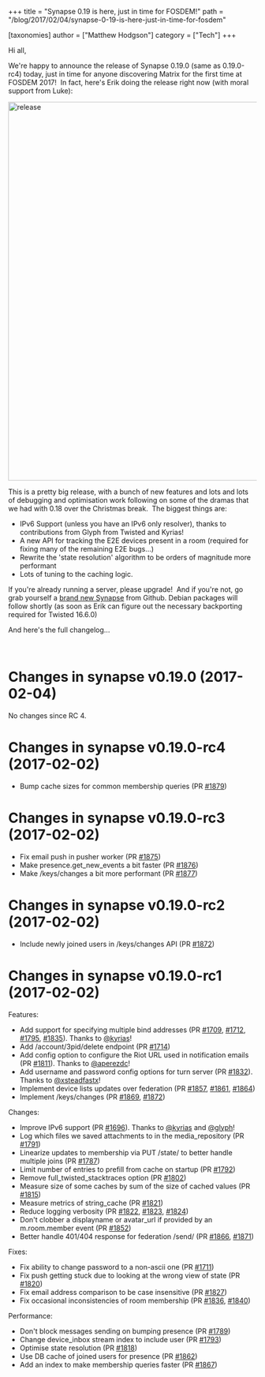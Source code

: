 +++
title = "Synapse 0.19 is here, just in time for FOSDEM!"
path = "/blog/2017/02/04/synapse-0-19-is-here-just-in-time-for-fosdem"

[taxonomies]
author = ["Matthew Hodgson"]
category = ["Tech"]
+++

Hi all,

We're happy to announce the release of Synapse 0.19.0 (same as 0.19.0-rc4) today, just in time for anyone discovering Matrix for the first time at FOSDEM 2017!  In fact, here's Erik doing the release right now (with moral support from Luke):

<img class="aligncenter size-large wp-image-1900" src="/blog/wp-content/uploads/2017/02/release-1024x768.jpg" alt="release" width="1024" height="768" />

This is a pretty big release, with a bunch of new features and lots and lots of debugging and optimisation work following on some of the dramas that we had with 0.18 over the Christmas break.  The biggest things are:
<ul>
 	<li>IPv6 Support (unless you have an IPv6 only resolver), thanks to contributions from Glyph from Twisted and Kyrias!</li>
 	<li>A new API for tracking the E2E devices present in a room (required for fixing many of the remaining E2E bugs...)</li>
 	<li>Rewrite the 'state resolution' algorithm to be orders of magnitude more performant</li>
 	<li>Lots of tuning to the caching logic.</li>
</ul>
If you're already running a server, please upgrade!  And if you're not, go grab yourself a <a href="https://github.com/matrix-org/synapse">brand new Synapse</a> from Github. Debian packages will follow shortly (as soon as Erik can figure out the necessary backporting required for Twisted 16.6.0)

And here's the full changelog...

&nbsp;
<div class="release-header">
<h1 class="release-title">Changes in synapse v0.19.0 (2017-02-04)</h1>
</div>
<div class="markdown-body">

No changes since RC 4.
<h1>Changes in synapse v0.19.0-rc4 (2017-02-02)</h1>
<ul>
 	<li>Bump cache sizes for common membership queries (PR <a class="issue-link js-issue-link" href="https://github.com/matrix-org/synapse/pull/1879" data-url="https://github.com/matrix-org/synapse/issues/1879" data-id="204961298" data-error-text="Failed to load issue title" data-permission-text="Issue title is private">#1879</a>)</li>
</ul>
<h1>Changes in synapse v0.19.0-rc3 (2017-02-02)</h1>
<ul>
 	<li>Fix email push in pusher worker (PR <a class="issue-link js-issue-link" href="https://github.com/matrix-org/synapse/pull/1875" data-url="https://github.com/matrix-org/synapse/issues/1875" data-id="204840617" data-error-text="Failed to load issue title" data-permission-text="Issue title is private">#1875</a>)</li>
 	<li>Make presence.get_new_events a bit faster (PR <a class="issue-link js-issue-link" href="https://github.com/matrix-org/synapse/pull/1876" data-url="https://github.com/matrix-org/synapse/issues/1876" data-id="204868725" data-error-text="Failed to load issue title" data-permission-text="Issue title is private">#1876</a>)</li>
 	<li>Make /keys/changes a bit more performant (PR <a class="issue-link js-issue-link" href="https://github.com/matrix-org/synapse/pull/1877" data-url="https://github.com/matrix-org/synapse/issues/1877" data-id="204905372" data-error-text="Failed to load issue title" data-permission-text="Issue title is private">#1877</a>)</li>
</ul>
<h1>Changes in synapse v0.19.0-rc2 (2017-02-02)</h1>
<ul>
 	<li>Include newly joined users in /keys/changes API (PR <a class="issue-link js-issue-link" href="https://github.com/matrix-org/synapse/pull/1872" data-url="https://github.com/matrix-org/synapse/issues/1872" data-id="204651600" data-error-text="Failed to load issue title" data-permission-text="Issue title is private">#1872</a>)</li>
</ul>
<h1>Changes in synapse v0.19.0-rc1 (2017-02-02)</h1>
Features:
<ul>
 	<li>Add support for specifying multiple bind addresses (PR <a class="issue-link js-issue-link" href="https://github.com/matrix-org/synapse/pull/1709" data-url="https://github.com/matrix-org/synapse/issues/1709" data-id="196299310" data-error-text="Failed to load issue title" data-permission-text="Issue title is private">#1709</a>, <a class="issue-link js-issue-link" href="https://github.com/matrix-org/synapse/pull/1712" data-url="https://github.com/matrix-org/synapse/issues/1712" data-id="196557084" data-error-text="Failed to load issue title" data-permission-text="Issue title is private">#1712</a>, <a class="issue-link js-issue-link" href="https://github.com/matrix-org/synapse/pull/1795" data-url="https://github.com/matrix-org/synapse/issues/1795" data-id="199882750" data-error-text="Failed to load issue title" data-permission-text="Issue title is private">#1795</a>, <a class="issue-link js-issue-link" href="https://github.com/matrix-org/synapse/pull/1835" data-url="https://github.com/matrix-org/synapse/issues/1835" data-id="202121261" data-error-text="Failed to load issue title" data-permission-text="Issue title is private">#1835</a>). Thanks to <a class="user-mention" href="https://github.com/kyrias">@kyrias</a>!</li>
 	<li>Add /account/3pid/delete endpoint (PR <a class="issue-link js-issue-link" href="https://github.com/matrix-org/synapse/pull/1714" data-url="https://github.com/matrix-org/synapse/issues/1714" data-id="196744832" data-error-text="Failed to load issue title" data-permission-text="Issue title is private">#1714</a>)</li>
 	<li>Add config option to configure the Riot URL used in notification emails (PR <a class="issue-link js-issue-link" title="Allow configuring the Riot URL used in notification emails" href="https://github.com/matrix-org/synapse/pull/1811" data-id="200657367" data-error-text="Failed to load issue title" data-permission-text="Issue title is private">#1811</a>). Thanks to <a class="user-mention" href="https://github.com/aperezdc">@aperezdc</a>!</li>
 	<li>Add username and password config options for turn server (PR <a class="issue-link js-issue-link" href="https://github.com/matrix-org/synapse/pull/1832" data-url="https://github.com/matrix-org/synapse/issues/1832" data-id="201858252" data-error-text="Failed to load issue title" data-permission-text="Issue title is private">#1832</a>). Thanks to <a class="user-mention" href="https://github.com/xsteadfastx">@xsteadfastx</a>!</li>
 	<li>Implement device lists updates over federation (PR <a class="issue-link js-issue-link" href="https://github.com/matrix-org/synapse/pull/1857" data-url="https://github.com/matrix-org/synapse/issues/1857" data-id="203413361" data-error-text="Failed to load issue title" data-permission-text="Issue title is private">#1857</a>, <a class="issue-link js-issue-link" href="https://github.com/matrix-org/synapse/pull/1861" data-url="https://github.com/matrix-org/synapse/issues/1861" data-id="204067531" data-error-text="Failed to load issue title" data-permission-text="Issue title is private">#1861</a>, <a class="issue-link js-issue-link" href="https://github.com/matrix-org/synapse/pull/1864" data-url="https://github.com/matrix-org/synapse/issues/1864" data-id="204251726" data-error-text="Failed to load issue title" data-permission-text="Issue title is private">#1864</a>)</li>
 	<li>Implement /keys/changes (PR <a class="issue-link js-issue-link" href="https://github.com/matrix-org/synapse/pull/1869" data-url="https://github.com/matrix-org/synapse/issues/1869" data-id="204547521" data-error-text="Failed to load issue title" data-permission-text="Issue title is private">#1869</a>, <a class="issue-link js-issue-link" href="https://github.com/matrix-org/synapse/pull/1872" data-url="https://github.com/matrix-org/synapse/issues/1872" data-id="204651600" data-error-text="Failed to load issue title" data-permission-text="Issue title is private">#1872</a>)</li>
</ul>
Changes:
<ul>
 	<li>Improve IPv6 support (PR <a class="issue-link js-issue-link" href="https://github.com/matrix-org/synapse/pull/1696" data-url="https://github.com/matrix-org/synapse/issues/1696" data-id="195001361" data-error-text="Failed to load issue title" data-permission-text="Issue title is private">#1696</a>). Thanks to <a class="user-mention" href="https://github.com/kyrias">@kyrias</a> and <a class="user-mention" href="https://github.com/glyph">@glyph</a>!</li>
 	<li>Log which files we saved attachments to in the media_repository (PR <a class="issue-link js-issue-link" href="https://github.com/matrix-org/synapse/pull/1791" data-url="https://github.com/matrix-org/synapse/issues/1791" data-id="199834508" data-error-text="Failed to load issue title" data-permission-text="Issue title is private">#1791</a>)</li>
 	<li>Linearize updates to membership via PUT /state/ to better handle multiple joins (PR <a class="issue-link js-issue-link" href="https://github.com/matrix-org/synapse/pull/1787" data-url="https://github.com/matrix-org/synapse/issues/1787" data-id="199625078" data-error-text="Failed to load issue title" data-permission-text="Issue title is private">#1787</a>)</li>
 	<li>Limit number of entries to prefill from cache on startup (PR <a class="issue-link js-issue-link" href="https://github.com/matrix-org/synapse/pull/1792" data-url="https://github.com/matrix-org/synapse/issues/1792" data-id="199837759" data-error-text="Failed to load issue title" data-permission-text="Issue title is private">#1792</a>)</li>
 	<li>Remove full_twisted_stacktraces option (PR <a class="issue-link js-issue-link" href="https://github.com/matrix-org/synapse/pull/1802" data-url="https://github.com/matrix-org/synapse/issues/1802" data-id="200333064" data-error-text="Failed to load issue title" data-permission-text="Issue title is private">#1802</a>)</li>
 	<li>Measure size of some caches by sum of the size of cached values (PR <a class="issue-link js-issue-link" href="https://github.com/matrix-org/synapse/pull/1815" data-url="https://github.com/matrix-org/synapse/issues/1815" data-id="201019660" data-error-text="Failed to load issue title" data-permission-text="Issue title is private">#1815</a>)</li>
 	<li>Measure metrics of string_cache (PR <a class="issue-link js-issue-link" href="https://github.com/matrix-org/synapse/pull/1821" data-url="https://github.com/matrix-org/synapse/issues/1821" data-id="201347397" data-error-text="Failed to load issue title" data-permission-text="Issue title is private">#1821</a>)</li>
 	<li>Reduce logging verbosity (PR <a class="issue-link js-issue-link" href="https://github.com/matrix-org/synapse/pull/1822" data-url="https://github.com/matrix-org/synapse/issues/1822" data-id="201347914" data-error-text="Failed to load issue title" data-permission-text="Issue title is private">#1822</a>, <a class="issue-link js-issue-link" href="https://github.com/matrix-org/synapse/pull/1823" data-url="https://github.com/matrix-org/synapse/issues/1823" data-id="201350918" data-error-text="Failed to load issue title" data-permission-text="Issue title is private">#1823</a>, <a class="issue-link js-issue-link" href="https://github.com/matrix-org/synapse/pull/1824" data-url="https://github.com/matrix-org/synapse/issues/1824" data-id="201351456" data-error-text="Failed to load issue title" data-permission-text="Issue title is private">#1824</a>)</li>
 	<li>Don't clobber a displayname or avatar_url if provided by an m.room.member event (PR <a class="issue-link js-issue-link" href="https://github.com/matrix-org/synapse/pull/1852" data-url="https://github.com/matrix-org/synapse/issues/1852" data-id="202898869" data-error-text="Failed to load issue title" data-permission-text="Issue title is private">#1852</a>)</li>
 	<li>Better handle 401/404 response for federation /send/ (PR <a class="issue-link js-issue-link" href="https://github.com/matrix-org/synapse/pull/1866" data-url="https://github.com/matrix-org/synapse/issues/1866" data-id="204298485" data-error-text="Failed to load issue title" data-permission-text="Issue title is private">#1866</a>, <a class="issue-link js-issue-link" href="https://github.com/matrix-org/synapse/pull/1871" data-url="https://github.com/matrix-org/synapse/issues/1871" data-id="204619103" data-error-text="Failed to load issue title" data-permission-text="Issue title is private">#1871</a>)</li>
</ul>
Fixes:
<ul>
 	<li>Fix ability to change password to a non-ascii one (PR <a class="issue-link js-issue-link" href="https://github.com/matrix-org/synapse/pull/1711" data-url="https://github.com/matrix-org/synapse/issues/1711" data-id="196303488" data-error-text="Failed to load issue title" data-permission-text="Issue title is private">#1711</a>)</li>
 	<li>Fix push getting stuck due to looking at the wrong view of state (PR <a class="issue-link js-issue-link" href="https://github.com/matrix-org/synapse/pull/1820" data-url="https://github.com/matrix-org/synapse/issues/1820" data-id="201302378" data-error-text="Failed to load issue title" data-permission-text="Issue title is private">#1820</a>)</li>
 	<li>Fix email address comparison to be case insensitive (PR <a class="issue-link js-issue-link" href="https://github.com/matrix-org/synapse/pull/1827" data-url="https://github.com/matrix-org/synapse/issues/1827" data-id="201573837" data-error-text="Failed to load issue title" data-permission-text="Issue title is private">#1827</a>)</li>
 	<li>Fix occasional inconsistencies of room membership (PR <a class="issue-link js-issue-link" href="https://github.com/matrix-org/synapse/pull/1836" data-url="https://github.com/matrix-org/synapse/issues/1836" data-id="202122666" data-error-text="Failed to load issue title" data-permission-text="Issue title is private">#1836</a>, <a class="issue-link js-issue-link" href="https://github.com/matrix-org/synapse/pull/1840" data-url="https://github.com/matrix-org/synapse/issues/1840" data-id="202175956" data-error-text="Failed to load issue title" data-permission-text="Issue title is private">#1840</a>)</li>
</ul>
Performance:
<ul>
 	<li>Don't block messages sending on bumping presence (PR <a class="issue-link js-issue-link" href="https://github.com/matrix-org/synapse/pull/1789" data-url="https://github.com/matrix-org/synapse/issues/1789" data-id="199812171" data-error-text="Failed to load issue title" data-permission-text="Issue title is private">#1789</a>)</li>
 	<li>Change device_inbox stream index to include user (PR <a class="issue-link js-issue-link" href="https://github.com/matrix-org/synapse/pull/1793" data-url="https://github.com/matrix-org/synapse/issues/1793" data-id="199845292" data-error-text="Failed to load issue title" data-permission-text="Issue title is private">#1793</a>)</li>
 	<li>Optimise state resolution (PR <a class="issue-link js-issue-link" title=" Optimise state resolution" href="https://github.com/matrix-org/synapse/pull/1818" data-id="201285644" data-error-text="Failed to load issue title" data-permission-text="Issue title is private">#1818</a>)</li>
 	<li>Use DB cache of joined users for presence (PR <a class="issue-link js-issue-link" href="https://github.com/matrix-org/synapse/pull/1862" data-url="https://github.com/matrix-org/synapse/issues/1862" data-id="204068613" data-error-text="Failed to load issue title" data-permission-text="Issue title is private">#1862</a>)</li>
 	<li>Add an index to make membership queries faster (PR <a class="issue-link js-issue-link" href="https://github.com/matrix-org/synapse/pull/1867" data-url="https://github.com/matrix-org/synapse/issues/1867" data-id="204327354" data-error-text="Failed to load issue title" data-permission-text="Issue title is private">#1867</a>)</li>
</ul>
</div>
